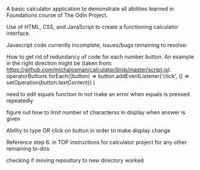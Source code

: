A basic calculator application to demonstrate all abilities learned in Foundations course of The Odin Project.

Use of HTML, CSS, and JavaScript to create a functioning calculator interface.


Javascript code currently incomplete, issues/bugs remaining to resolve:

How to get rid of redundancy of code for each number button. An example in the right direction might be (taken from: https://github.com/michalosman/calculator/blob/master/script.js):
operatorButtons.forEach((button) =>
  button.addEventListener('click', () => setOperation(button.textContent))
)

need to edit equals function to not make an error when equals is pressed repeatedly

figure out how to limit number of characterss in display when answer is given

Ability to type OR click on button in order to make display change

Reference step 6. in TOP instructions for calculator project for any other remaining to-dos

checking if moving repository to new directory worked